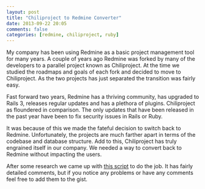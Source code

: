 ```yaml
---
layout: post
title: "Chiliproject to Redmine Converter"
date: 2013-09-22 20:05
comments: false 
categories: [redmine, chiliproject, ruby]
---
```


My company has been using Redmine as a basic project management tool for
many years. A couple of years ago Redmine was forked by many of the
developers to a parallel project known as Chiliproject. At the time we
studied the roadmaps and goals of each fork and decided to move to
Chiliproject. As the two projects has just separated the transition was
fairly easy.

Fast forward two years, Redmine has a thriving community, has upgraded
to Rails 3, releases regular updates and has a plethora of plugins. 
Chiliproject as floundered in comparison. The only
updates that have been released in the past year have been to fix
security issues in Rails or Ruby.

It was because of this we made the fateful decision to switch back to 
Redmine. Unfortunately, the projects are much farther apart in terms of
the codebase and database structure.  Add to this, Chiliproject has truly 
engrained itself in our company. We needed a way to convert back to Redmine
without impacting the users.

After some research we came up with <a href="https://gist.github.com/pallan/6663018">this script</a> to do the job. It has fairly detailed comments, but if you notice any problems or have any comments feel free to add them to the gist.
